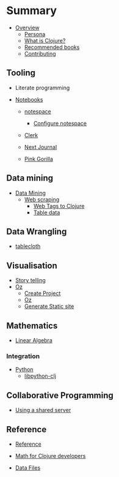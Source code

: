 # Summary

* [Overview](overview.md)
    * [Persona](persona/index.md)
    * [What is Clojure?](what-is-clojure.md)
    * [Recommended books](data-science-books.md)
    * [Contributing](contributing.md)

## Tooling

* Literate programming

* [Notebooks](notebooks/index.md)
    * [notespace](notebooks/notespace/index.md)
        * [Configure notespace](notebooks/notespace/configure-notespace-project.md)

    * [Clerk](notebooks/clerk/index.md)
    * [Next Journal](notebooks/next-journal/index.md)
    * [Pink Gorilla](notebooks/pink-gorilla/index.md)



## Data mining

* [Data Mining](data-mining/index.md)
    * [Web scraping](data-mining/webscraping/index.md)
        * [Web Tags to Clojure](data-mining/webscraping/enlive.md)
        * [Table data](data-mining/webscraping/table-data.md)
<!--     * [CSV transforms](data-mining/comman-separate-values/index.md) -->
<!--         * [clojure.data.csv](data-mining/comman-separate-values/clojure-data-csv.md) -->
<!--         * [semantic-csv](data-mining/comman-separate-values/semantic-csv.md) -->
<!--     * [JSON transforms](data-mining/json/index.md) -->

## Data Wrangling

* [tablecloth](tablecloth/index.md)

## Visualisation

* [Story telling](visualization/story-telling/index.md)
* [Oz](visualization/oz/index.md)
    * [Create Project](visualization/oz/create-project.md)
    * [Oz](visualization/oz/clojure-spec.md)
    * [Generate Static site](visualization/oz/clojure-spec.md)


<!-- ## Incantor / R -->

<!-- ggplot? -->

<!-- ## Python Integraion -->

## Mathematics

* [Linear Algebra](mathematics/linear-algebra/index.md)


<!-- ## Artificial Intelligence -->
<!-- * [Overview](artificial-intelligence/index.md) -->


### Integration

* [Python](integration/python/index.md)
    * [libpython-clj](https://github.com/clj-python/libpython-clj)


## Collaborative Programming
* [Using a shared server](collaborative-coding/shared-server.md)


## Reference
* [Reference](reference/index.md)
* [Math for Clojure developers](reference/math/math-for-clojure-developers.md)


* [Data Files](reference/data-files.md)

<!-- TableCloth - an abstractions library for tech.ml which is optomised to working with data in table form.  Data science projects often work with large data sets in table format. -->

